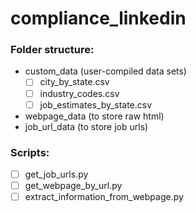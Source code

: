 # compliance_linkedin

### Folder structure:

* custom_data (user-compiled data sets)
  - [ ] city_by_state.csv
  - [ ] industry_codes.csv
  - [ ] job_estimates_by_state.csv
* webpage_data (to store raw html)
* job_url_data (to store job urls)

### Scripts:
- [ ] get_job_urls.py
- [ ] get_webpage_by_url.py
- [ ] extract_information_from_webpage.py
